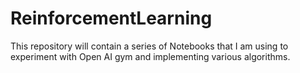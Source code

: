 # ReinforcementLearning
This repository will contain a series of Notebooks that I am using to experiment with Open AI gym and implementing various algorithms.
